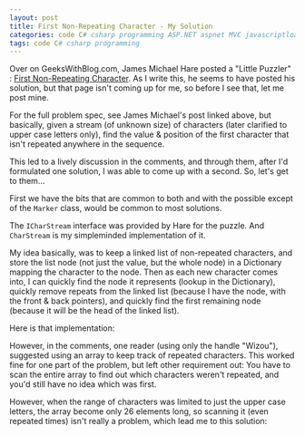 ```yaml
---
layout: post
title: First Non-Repeating Character - My Solution
categories: code C# csharp programming ASP.NET aspnet MVC javascriptloader
tags: code C# csharp programming
---
```

 
Over on GeeksWithBlog.com, James Michael Hare posted a "Little Puzzler" : [First Non-Repeating Character](http://geekswithblogs.net/BlackRabbitCoder/archive/2015/03/09/little-puzzlers-first-non-repeating-character.aspx).  As I write this, he seems to have posted his solution, but that page isn't coming up for me, so before I see that, let me post mine.  

For the full problem spec, see James Michael's post linked above, but basically, given a stream (of unknown size) of characters (later clarified to upper case letters only), find the value & position of the first character that isn't repeated anywhere in the sequence.

This led to a lively discussion in the comments, and through them, after I'd formulated one solution, I was able to come up with a second.  So, let's get to them...

First we have the bits that are common to both and with the possible except of the `Marker` class, would be common to most solutions.

<script src="https://gist.github.com/jamescurran/d4e63b0bb1509c89ea35.js">   </script> 

The `ICharStream` interface was provided by Hare for the puzzle.  And `CharStream` is my simpleminded implementation of it.

My idea basically, was to keep a linked list of non-repeated characters, and store the list node (not just the value, but the whole node) in a Dictionary mapping the character to the node.  Then as each new character comes into, I can quickly find the node it represents (lookup in the Dictionary), quickly remove repeats from the linked list (because I have the node, with the front & back pointers), and quickly find the first remaining node (because it will be the head of the linked list).

Here is that implementation:

<script src="https://gist.github.com/jamescurran/703f7345c46d4a3ee598.js">   </script>

However, in the comments, one reader (using only the handle "Wizou"), suggested using an array to keep track of repeated characters.  This worked fine for one part of the problem, but left other requirement out:  You have to scan the entire array to find out which characters weren't repeated, and you'd still have no idea which was first.

However, when the range of characters was limited to just the upper case letters, the array become only 26 elements long, so scanning it (even repeated times) isn't really a problem, which lead me to this solution:

<script src="https://gist.github.com/jamescurran/3676fe66da63dd0dfaeb.js">    </script>
 
